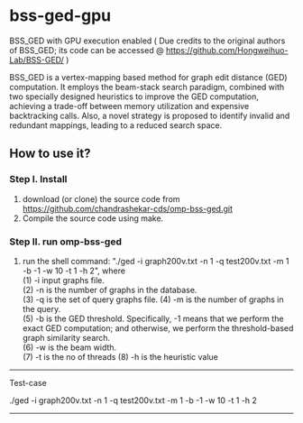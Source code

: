 # bss-ged-gpu
BSS_GED with GPU execution enabled ( Due credits to the original authors of BSS_GED; its code can be accessed @ https://github.com/Hongweihuo-Lab/BSS-GED/ )

BSS_GED is a vertex-mapping based method for graph edit distance (GED) computation. It employs the beam-stack
search paradigm, combined with two specially designed heuristics to improve the GED computation, achieving a trade-off between memory utilization and expensive backtracking calls. Also, a novel strategy is proposed to identify invalid and redundant mappings, leading to a reduced search space. 

## How to use it?   
### Step I. Install
   1. download (or clone) the source code from https://github.com/chandrashekar-cds/omp-bss-ged.git
   2. Compile the source code using make. 
### Step II. run omp-bss-ged
   1. run the shell command: "./ged -i graph200v.txt -n 1 -q test200v.txt -m 1 -b -1 -w 10 -t 1 -h 2", where    
       (1) -i input graphs file.       
       (2) -n is the number of graphs in the database.        
       (3) -q is the set of query graphs file. 
       (4) -m is the number of graphs in the query.     
       (5) -b is the GED threshold. Specifically, -1 means that we perform the exact 
           GED computation; and otherwise, we perform the threshold-based graph similarity search.        
       (6) -w is the beam width.      
       (7) -t is the no of threads
       (8) -h is the heuristic value     
      
---------------------------------------------------------------------------------------------------------------------------
Test-case

./ged -i graph200v.txt -n 1 -q test200v.txt -m 1 -b -1 -w 10 -t 1 -h 2

---------------------------------------------------------------------------------------------------------------------------
